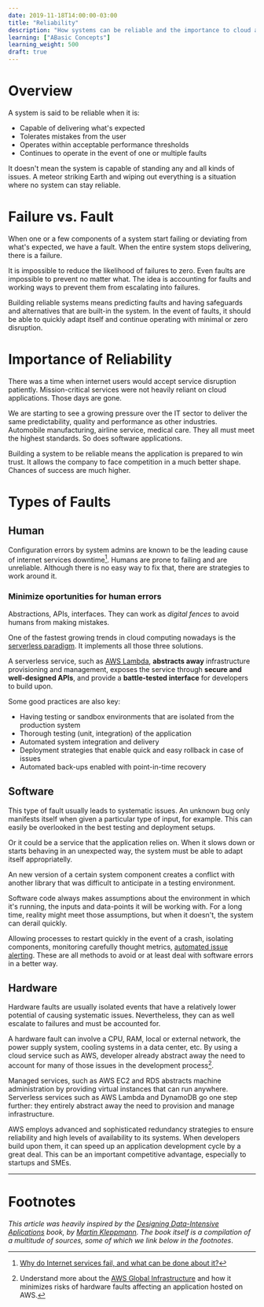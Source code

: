 ```yaml
---
date: 2019-11-18T14:00:00-03:00
title: "Reliability"
description: "How systems can be reliable and the importance to cloud applications"
learning: ["ABasic Concepts"]
learning_weight: 500
draft: true
---
```


# Overview

A system is said to be reliable when it is:

* Capable of delivering what's expected
* Tolerates mistakes from the user
* Operates within acceptable performance thresholds
* Continues to operate in the event of one or multiple faults

It doesn't mean the system is capable of standing any and all kinds of issues. A meteor striking Earth and wiping out everything is a situation where no system can stay reliable.

# Failure vs. Fault

When one or a few components of a system start failing or deviating from what's expected, we have a fault. When the entire system stops delivering, there is a failure.

It is impossible to reduce the likelihood of failures to zero. Even faults are impossible to prevent no matter what. The idea is accounting for faults and working ways to prevent them from escalating into failures.

Building reliable systems means predicting faults and having safeguards and alternatives that are built-in the system. In the event of faults, it should be able to quickly adapt itself and continue operating with minimal or zero disruption.

# Importance of Reliability

There was a time when internet users would accept service disruption patiently. Mission-critical services were not heavily reliant on cloud applications. Those days are gone.

We are starting to see a growing pressure over the IT sector to deliver the same predictability, quality and performance as other industries. Automobile manufacturing, airline service, medical care. They all must meet the highest standards. So does software applications.

Building a system to be reliable means the application is prepared to win trust. It allows the company to face competition in a much better shape. Chances of success are much higher.

# Types of Faults

## Human

Configuration errors by system admins are known to be the leading cause of internet services downtime[^1]. Humans are prone to failing and are unreliable. Although there is no easy way to fix that, there are strategies to work around it.

### Minimize oportunities for human errors

Abstractions, APIs, interfaces. They can work as _digital fences_ to avoid humans from making mistakes.

One of the fastest growing trends in cloud computing nowadays is the [serverless paradigm](/knowledge-base/basic-concepts/what-is-serverless/?utm_source=dashbird-site&utm_medium=article&utm_campaign=knowledge-base&utm_content=basic-concepts). It implements all those three solutions.

A serverless service, such as [AWS Lambda](/knowledge-base/aws-lambda/introduction-to-aws-lambda/?utm_source=dashbird-site&utm_medium=article&utm_campaign=knowledge-base&utm_content=basic-concepts), **abstracts away** infrastructure provisioning and management, exposes the service through **secure and well-designed APIs**, and provide a **battle-tested interface** for developers to build upon.

Some good practices are also key:

* Having testing or sandbox environments that are isolated from the production system
* Thorough testing (unit, integration) of the application
* Automated system integration and delivery
* Deployment strategies that enable quick and easy rollback in case of issues
* Automated back-ups enabled with point-in-time recovery

## Software

This type of fault usually leads to systematic issues. An unknown bug only manifests itself when given a particular type of input, for example. This can easily be overlooked in the best testing and deployment setups.

Or it could be a service that the application relies on. When it slows down or starts behaving in an unexpected way, the system must be able to adapt itself appropriatelly.

An new version of a certain system component creates a conflict with another library that was difficult to anticipate in a testing environment.

Software code always makes assumptions about the environment in which it's running, the inputs and data-points it will be working with. For a long time, reality might meet those assumptions, but when it doesn't, the system can derail quickly.

Allowing processes to restart quickly in the event of a crash, isolating components, monitoring carefully thought metrics, [automated issue alerting](/knowledge-base/monitoring/failure-detection-and-alerting/?utm_source=dashbird-site&utm_medium=article&utm_campaign=knowledge-base&utm_content=basic-concepts). These are all methods to avoid or at least deal with software errors in a better way.

## Hardware

Hardware faults are usually isolated events that have a relatively lower potential of causing systematic issues. Nevertheless, they can as well escalate to failures and must be accounted for.

A hardware fault can involve a CPU, RAM, local or external network, the power supply system, cooling systems in a data center, etc. By using a cloud service such as AWS, developer already abstract away the need to account for many of those issues in the development process[^2].

Managed services, such as AWS EC2 and RDS abstracts machine administration by providing virtual instances that can run anywhere. Serverless services such as AWS Lambda and DynamoDB go one step further: they entirely abstract away the need to provision and manage infrastructure.

AWS employs advanced and sophisticated redundancy strategies to ensure reliability and high levels of availability to its systems. When developers build upon them, it can speed up an application development cycle by a great deal. This can be an important competitive advantage, especially to startups and SMEs.

---

# Footnotes

_This article was heavily inspired by the [Designing Data-Intensive Aplications](http://shop.oreilly.com/product/0636920032175.do) book, by [Martin Kleppmann](https://www.linkedin.com/in/martinkleppmann/). The book itself is a compilation of a multitude of sources, some of which we link below in the footnotes_.

[^1]:
     [Why do Internet services fail, and what can be done about it?](http://roc.cs.berkeley.edu/papers/usits03.pdf)

[^2]:
     Understand more about the [AWS Global Infrastructure](/knowledge-base/aws-cloud/global-infrastructure/?utm_source=dashbird-site&utm_medium=article&utm_campaign=knowledge-base&utm_content=basic-concepts) and how it minimizes risks of hardware faults affecting an application hosted on AWS.
